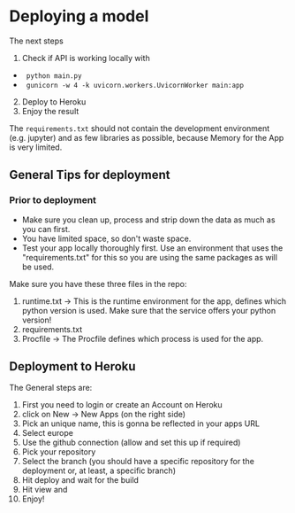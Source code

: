 # Deploying a model

The next steps

1. Check if API is working locally with
- ``` python main.py```
- ``` gunicorn -w 4 -k uvicorn.workers.UvicornWorker main:app```
2. Deploy to Heroku
3. Enjoy the result


The ```requirements.txt``` should not contain the development environment (e.g. jupyter) and as few libraries as possible, because Memory for the App is very limited.

## General Tips for deployment

### Prior to deployment

- Make sure you clean up, process and strip down the data as much as you can first.
- You have limited space, so don't waste space.
- Test your app locally thoroughly first. Use an environment that uses the "requirements.txt" for this so you are using the same packages as will be used.

Make sure you have these three files in the repo:

1. runtime.txt -> This is the runtime environment for the app, defines which python version is used. Make sure that the service offers your python version!
2. requirements.txt
3. Procfile -> The Procfile defines which process is used for the app.

## Deployment to Heroku
The General steps are:

1. First you need to login or create an Account on Heroku
2. click on New -> New Apps (on the right side)
3. Pick an unique name, this is gonna be reflected in your apps URL
4. Select europe
5. Use the github connection (allow and set this up if required)
6. Pick your repository
7. Select the branch (you should have a specific repository for the deployment or, at least, a specific branch)
8. Hit deploy and wait for the build
9. Hit view and
10. Enjoy!
